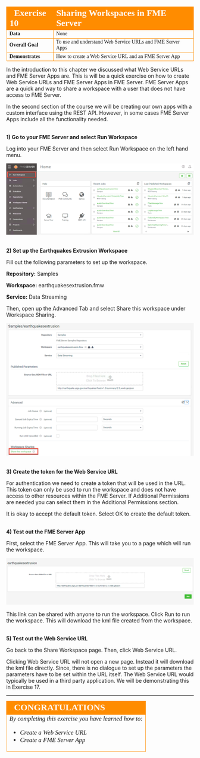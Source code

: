 <table style="border-spacing: 0px;border-collapse: collapse;font-family:serif">
<tr>
<td width=25% style="vertical-align:middle;background-color:darkorange;border: 2px solid darkorange">
<i class="fa fa-cogs fa-lg fa-pull-left fa-fw" style="color:white;padding-right: 12px;vertical-align:text-top"></i>
<span style="color:white;font-size:x-large;font-weight: bold">Exercise 10 </span>
</td>
<td style="border: 2px solid darkorange;background-color:darkorange;color:white">
<span style="color:white;font-size:x-large;font-weight: bold">Sharing Workspaces in FME Server</span>
</td>
</tr>

<tr>
<td style="border: 1px solid darkorange; font-weight: bold">Data</td>
<td style="border: 1px solid darkorange">None</td>
</tr>

<tr>
<td style="border: 1px solid darkorange; font-weight: bold">Overall Goal</td>
<td style="border: 1px solid darkorange"> To use and understand Web Service URLs and FME Server Apps </td>
</tr>

<tr>
<td style="border: 1px solid darkorange; font-weight: bold">Demonstrates</td>
<td style="border: 1px solid darkorange"> How to create a Web Service URL and an FME Server App </td>
</tr>


</table>


In the introduction to this chapter we discussed what Web Service URLs and FME Server Apps are. This is will be a quick exercise on how to create Web Service URLs and FME Server Apps in FME Server. FME Server Apps are a quick and way to share a workspace with a user that does not have access to FME Server.

In the second section of the course we will be creating our own apps with a custom interface using the REST API. However, in some cases FME Server Apps include all the functionality needed.



<br> **1) Go to your FME Server and select Run Workspace**

Log into your FME Server and then select Run Workspace on the left hand menu.

![](./Images/image5.2.1.RunWorkspace.png)

<br> **2) Set up the Earthquakes Extrusion Workspace**

Fill out the following parameters to set up the workspace.

**Repository:** Samples

**Workspace:** earthquakesextrusion.fmw

**Service:** Data Streaming

Then, open up the Advanced Tab and select Share this workspace under Workspace Sharing.

![](./Images/image5.2.2.Share.png)

<br> **3) Create the token for the Web Service URL**

For authentication we need to create a token that will be used in the URL. This token can only be used to run the workspace and does not have access to other resources within the FME Server. If Additional Permissions are needed you can select them in the Additional Permissions section.

It is okay to accept the default token. Select OK to create the default token.

<br> **4) Test out the FME Server App**

First, select the FME Server App. This will take you to a page which will run the workspace.

![](./Images/image5.2.3.run.png)

This link can be shared with anyone to run the workspace. Click Run to run the workspace. This will download the kml file created from the workspace.

<br> **5) Test out the Web Service URL**

Go back to the Share Workspace page. Then, click Web Service URL.

Clicking Web Service URL will not open a new page. Instead it will download the kml file directly. Since, there is no dialogue to set up the parameters the parameters have to be set within the URL itself. The Web Service URL would typically be used in a third party application. We will be demonstrating this in Exercise 17.


---

<!--Exercise Congratulations Section-->

<table style="border-spacing: 0px">
<tr>
<td style="vertical-align:middle;background-color:darkorange;border: 2px solid darkorange">
<i class="fa fa-thumbs-o-up fa-lg fa-pull-left fa-fw" style="color:white;padding-right: 12px;vertical-align:text-top"></i>
<span style="color:white;font-size:x-large;font-weight: bold;font-family:serif">CONGRATULATIONS</span>
</td>
</tr>

<tr>
<td style="border: 1px solid darkorange">
<span style="font-family:serif; font-style:italic; font-size:larger">
By completing this exercise you have learned how to:
<br>
<ul><li>Create a Web Service URL</li>
<li>Create a FME Server App</li>


</span>
</td>
</tr>
</table>
